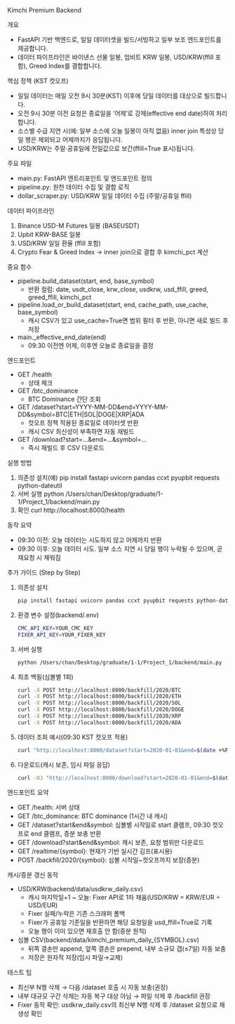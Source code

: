 Kimchi Premium Backend

개요
- FastAPI 기반 백엔드로, 일일 데이터셋을 빌드/서빙하고 일부 보조 엔드포인트를 제공합니다.
- 데이터 파이프라인은 바이낸스 선물 일봉, 업비트 KRW 일봉, USD/KRW(ffill 포함), Greed Index를 결합합니다.

핵심 정책 (KST 컷오프)
- 일일 데이터는 매일 오전 9시 30분(KST) 이후에 당일 데이터를 대상으로 빌드합니다.
- 오전 9시 30분 이전 요청은 종료일을 ‘어제’로 강제(effective end date)하여 처리합니다.
- 소스별 수급 지연 시(예: 일부 소스에 오늘 일봉이 아직 없음) inner join 특성상 당일 행은 제외되고 어제까지가 응답됩니다.
- USD/KRW는 주말·공휴일에 전일값으로 보간(ffill=True 표시)됩니다.

주요 파일
- main.py: FastAPI 엔트리포인트 및 엔드포인트 정의
- pipeline.py: 원천 데이터 수집 및 결합 로직
- dollar_scraper.py: USD/KRW 일일 데이터 수집 (주말/공휴일 ffill)

데이터 파이프라인
1) Binance USD-M Futures 일봉 (BASEUSDT)
2) Upbit KRW-BASE 일봉
3) USD/KRW 일일 환율 (ffill 포함)
4) Crypto Fear & Greed Index
→ inner join으로 결합 후 kimchi_pct 계산

중요 함수
- pipeline.build_dataset(start, end, base_symbol)
  - 반환 컬럼: date, usdt_close, krw_close, usdkrw, usd_ffill, greed, greed_ffill, kimchi_pct
- pipeline.load_or_build_dataset(start, end, cache_path, use_cache, base_symbol)
  - 캐시 CSV가 있고 use_cache=True면 범위 필터 후 반환, 아니면 새로 빌드 후 저장
- main._effective_end_date(end)
  - 09:30 이전엔 어제, 이후엔 오늘로 종료일을 결정

엔드포인트
- GET /health
  - 상태 체크
- GET /btc_dominance
  - BTC Dominance 간단 조회
- GET /dataset?start=YYYY-MM-DD&end=YYYY-MM-DD&symbol=BTC|ETH|SOL|DOGE|XRP|ADA
  - 컷오프 정책 적용된 종료일로 데이터셋 반환
  - 캐시 CSV 최신성이 부족하면 자동 재빌드
- GET /download?start=...&end=...&symbol=...
  - 즉시 재빌드 후 CSV 다운로드

실행 방법
1) 의존성 설치(예)
   pip install fastapi uvicorn pandas ccxt pyupbit requests python-dateutil
2) 서버 실행
   python /Users/chan/Desktop/graduate/1-1/Project_1/backend/main.py
3) 확인
   curl http://localhost:8000/health

동작 요약
- 09:30 이전: 오늘 데이터는 시도하지 않고 어제까지 반환
- 09:30 이후: 오늘 데이터 시도. 일부 소스 지연 시 당일 행이 누락될 수 있으며, 곧 재요청 시 채워짐



추가 가이드 (Step by Step)
1) 의존성 설치

   ```bash
   pip install fastapi uvicorn pandas ccxt pyupbit requests python-dateutil
   ```

2) 환경 변수 설정(backend/.env)

   ```bash
   CMC_API_KEY=YOUR_CMC_KEY
   FIXER_API_KEY=YOUR_FIXER_KEY
   ```

3) 서버 실행

   ```bash
   python /Users/chan/Desktop/graduate/1-1/Project_1/backend/main.py
   ```

4) 최초 백필(심볼별 1회)

   ```bash
   curl -X POST http://localhost:8000/backfill/2020/BTC
   curl -X POST http://localhost:8000/backfill/2020/ETH
   curl -X POST http://localhost:8000/backfill/2020/SOL
   curl -X POST http://localhost:8000/backfill/2020/DOGE
   curl -X POST http://localhost:8000/backfill/2020/XRP
   curl -X POST http://localhost:8000/backfill/2020/ADA
   ```

5) 데이터 조회 예시(09:30 KST 컷오프 적용)

   ```bash
   curl "http://localhost:8000/dataset?start=2020-01-01&end=$(date +%F)&symbol=BTC"
   ```

6) 다운로드(캐시 보존, 임시 파일 응답)

   ```bash
   curl -OJ "http://localhost:8000/download?start=2020-01-01&end=$(date +%F)&symbol=BTC"
   ```

엔드포인트 요약
- GET /health: 서버 상태
- GET /btc_dominance: BTC dominance (1시간 내 캐시)
- GET /dataset?start&end&symbol: 심볼별 시작일로 start 클램프, 09:30 컷오프로 end 클램프, 증분 보충 반환
- GET /download?start&end&symbol: 캐시 보존, 요청 범위만 다운로드
- GET /realtime/{symbol}: 현재가 기반 실시간 김프(표시용)
- POST /backfill/2020/{symbol}: 심볼 시작일~컷오프까지 보장(증분)

캐시/증분 갱신 동작
- USD/KRW(backend/data/usdkrw_daily.csv)
  - 캐시 마지막일+1 ~ 오늘: Fixer API로 1차 채움(USD/KRW = KRW/EUR ÷ USD/EUR)
  - Fixer 실패/누락은 기존 스크래퍼 폴백
  - Fixer가 공휴일 기준일을 반환하면 해당 요청일을 usd_ffill=True로 기록
  - 오늘 행이 이미 있으면 재호출 안 함(증분 원칙)
- 심볼 CSV(backend/data/kimchi_premium_daily_{SYMBOL}.csv)
  - 뒤쪽 결손만 append, 앞쪽 결손은 prepend, 내부 소규모 갭(≤7일) 자동 보충
  - 저장은 원자적 저장(임시 파일→교체)

테스트 팁
- 최신부 N행 삭제 → 다음 /dataset 호출 시 자동 보충(권장)
- 내부 대규모 구간 삭제는 자동 복구 대상 아님 → 파일 삭제 후 /backfill 권장
- Fixer 동작 확인: usdkrw_daily.csv의 최신부 N행 삭제 후 /dataset 요청으로 재생성 확인
